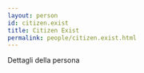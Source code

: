 ```yaml
---
layout: person
id: citizen.exist
title: Citizen Exist
permalink: people/citizen.exist.html
---
```


Dettagli della persona